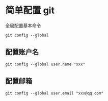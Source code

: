 # 简单配置 git 

全局配置基本命令

```
git config --global
```

## 配置账户名

```
git config --global user.name "xxx"
```

## 配置邮箱

```
git config --global user.email "xxx@qq.com"
```
